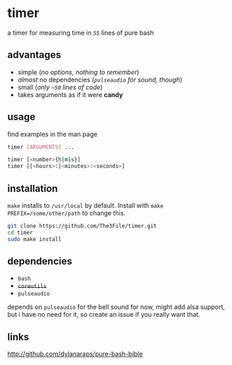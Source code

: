 # timer

a timer for measuring time in *`55`* lines of pure bash

## advantages

* simple (*no options, nothing to remember*)
* *almost* no dependencies (*`pulseaudio` for sound, though*)
* small (*only `~50` lines of code*)
* takes arguments as if it were **candy**

## usage

find examples in the man page

``` bash
timer [ARGUMENTS] ...

timer [<number>{h|m|s}]
timer [[<hours>:]<minutes>:<seconds>]
```

## installation

`make` installs to `/usr/local` by default.
Install with `make PREFIX=/some/other/path` to change this. 

``` bash
git clone https://github.com/The3File/timer.git
cd timer
sudo make install
```

## dependencies

* `bash`
* ~~`coreutils`~~
* `pulseaudio`

depends on `pulseaudio` for the bell sound for now, might add alsa support,
but i have no need for it, so create an issue if you really want that.

## links
http://github.com/dylanaraps/pure-bash-bible
